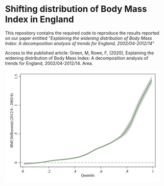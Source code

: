 # Shifting distribution of Body Mass Index in England

This repository contains the required code to reproduce the results reported on our paper entitled "*Explaining the widening distribution of Body Mass Index: A decomposition analysis of trends for England, 2002/04-2012/14*"

Access to the published article: Green, M, Rowe, F, (2020), Explaining the widening distribution of Body Mass Index: A decomposition analysis of trends for England, 2002/04-2012/14. Area.

![Differences across the BMI distribution, 2002/4 - 2012/4](figure/bmiDiff_qplot.png)
